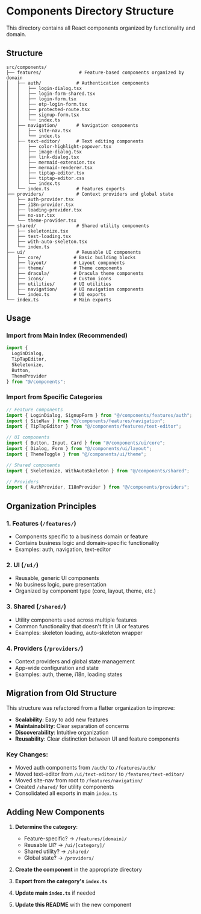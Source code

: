 # Components Directory Structure

This directory contains all React components organized by functionality and domain.

## Structure

```
src/components/
├── features/              # Feature-based components organized by domain
│   ├── auth/             # Authentication components
│   │   ├── login-dialog.tsx
│   │   ├── login-form-shared.tsx
│   │   ├── login-form.tsx
│   │   ├── otp-login-form.tsx
│   │   ├── protected-route.tsx
│   │   ├── signup-form.tsx
│   │   └── index.ts
│   ├── navigation/       # Navigation components
│   │   ├── site-nav.tsx
│   │   └── index.ts
│   ├── text-editor/      # Text editing components
│   │   ├── color-highlight-popover.tsx
│   │   ├── image-dialog.tsx
│   │   ├── link-dialog.tsx
│   │   ├── mermaid-extension.tsx
│   │   ├── mermaid-renderer.tsx
│   │   ├── tiptap-editor.tsx
│   │   ├── tiptap-editor.css
│   │   └── index.ts
│   └── index.ts          # Features exports
├── providers/            # Context providers and global state
│   ├── auth-provider.tsx
│   ├── i18n-provider.tsx
│   ├── loading-provider.tsx
│   ├── no-ssr.tsx
│   └── theme-provider.tsx
├── shared/               # Shared utility components
│   ├── skeletonize.tsx
│   ├── test-loading.tsx
│   ├── with-auto-skeleton.tsx
│   └── index.ts
├── ui/                   # Reusable UI components
│   ├── core/            # Basic building blocks
│   ├── layout/          # Layout components
│   ├── theme/           # Theme components
│   ├── dracula/         # Dracula theme components
│   ├── icons/           # Custom icons
│   ├── utilities/       # UI utilities
│   ├── navigation/      # UI navigation components
│   └── index.ts         # UI exports
└── index.ts             # Main exports
```

## Usage

### Import from Main Index (Recommended)
```typescript
import { 
  LoginDialog, 
  TipTapEditor, 
  Skeletonize,
  Button,
  ThemeProvider 
} from "@/components";
```

### Import from Specific Categories
```typescript
// Feature components
import { LoginDialog, SignupForm } from "@/components/features/auth";
import { SiteNav } from "@/components/features/navigation";
import { TipTapEditor } from "@/components/features/text-editor";

// UI components
import { Button, Input, Card } from "@/components/ui/core";
import { Dialog, Form } from "@/components/ui/layout";
import { ThemeToggle } from "@/components/ui/theme";

// Shared components
import { Skeletonize, WithAutoSkeleton } from "@/components/shared";

// Providers
import { AuthProvider, I18nProvider } from "@/components/providers";
```

## Organization Principles

### 1. **Features** (`/features/`)
- Components specific to a business domain or feature
- Contains business logic and domain-specific functionality
- Examples: auth, navigation, text-editor

### 2. **UI** (`/ui/`)
- Reusable, generic UI components
- No business logic, pure presentation
- Organized by component type (core, layout, theme, etc.)

### 3. **Shared** (`/shared/`)
- Utility components used across multiple features
- Common functionality that doesn't fit in UI or features
- Examples: skeleton loading, auto-skeleton wrapper

### 4. **Providers** (`/providers/`)
- Context providers and global state management
- App-wide configuration and state
- Examples: auth, theme, i18n, loading states

## Migration from Old Structure

This structure was refactored from a flatter organization to improve:
- **Scalability**: Easy to add new features
- **Maintainability**: Clear separation of concerns
- **Discoverability**: Intuitive organization
- **Reusability**: Clear distinction between UI and feature components

### Key Changes:
- Moved auth components from `/auth/` to `/features/auth/`
- Moved text-editor from `/ui/text-editor/` to `/features/text-editor/`
- Moved site-nav from root to `/features/navigation/`
- Created `/shared/` for utility components
- Consolidated all exports in main `index.ts`

## Adding New Components

1. **Determine the category**:
   - Feature-specific? → `/features/[domain]/`
   - Reusable UI? → `/ui/[category]/`
   - Shared utility? → `/shared/`
   - Global state? → `/providers/`

2. **Create the component** in the appropriate directory

3. **Export from the category's `index.ts`**

4. **Update main `index.ts`** if needed

5. **Update this README** with the new component
